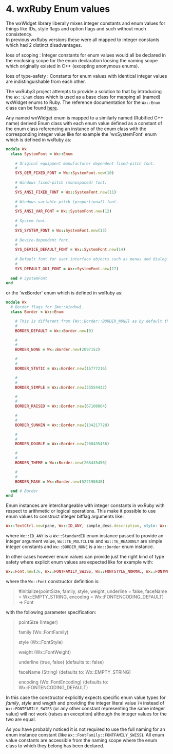 <!--
# @markup markdown
# @title 4. wxRuby Enum values
-->

# 4. wxRuby Enum values

The wxWidget library liberally mixes integer constants and enum values for things like IDs, style flags
and option flags and such without much consistency.<br>
In previous wxRuby versions these were all mapped to integer constants which had 2 distinct disadvantages.

loss of scoping
: Integer constants for enum values would all be declared in the enclosing scope for the enum declaration loosing
the naming scope which originally existed in C++ (excepting anonymous enums).

loss of type-safety
: Constants for enum values with identical integer values are indistinguishable from each other.

The wxRuby3 project attempts to provide a solution to that by introducing the `Wx::Enum` class which
is used as a base class for mapping all (named) wxWidget enums to Ruby.
The reference documentation for the `Wx::Enum` class can be found [here](https://mcorino.github.io/wxRuby3/Wx/Enum.html).

Any named wxWidget enum is mapped to a similarly named (Rubified C++ name) derived Enum class with each enum value 
defined as a constant of the enum class referencing an instance of the enum class with the corresponding
integer value like for example the 'wxSystemFont' enum which is defined in wxRuby as:

```ruby
module Wx
  class SystemFont < Wx::Enum
  
    # Original equipment manufacturer dependent fixed-pitch font.
    # 
    SYS_OEM_FIXED_FONT = Wx::SystemFont.new(10)
    
    # Windows fixed-pitch (monospaced) font.
    # 
    SYS_ANSI_FIXED_FONT = Wx::SystemFont.new(11)
    
    # Windows variable-pitch (proportional) font.
    # 
    SYS_ANSI_VAR_FONT = Wx::SystemFont.new(12)
    
    # System font.
    # 
    SYS_SYSTEM_FONT = Wx::SystemFont.new(13)
    
    # Device-dependent font.
    # 
    SYS_DEVICE_DEFAULT_FONT = Wx::SystemFont.new(14)
    
    # Default font for user interface objects such as menus and dialog boxes.
    # 
    SYS_DEFAULT_GUI_FONT = Wx::SystemFont.new(17)
    
  end # SystemFont
end
```

or the 'wxBorder' enum which is defined in wxRuby as:

```ruby
module Wx
  # Border flags for {Wx::Window}.
  class Border < Wx::Enum

    # This is different from {Wx::Border::BORDER_NONE} as by default the controls do have a border.
    # 
    BORDER_DEFAULT = Wx::Border.new(0)

    # 
    # 
    BORDER_NONE = Wx::Border.new(2097152)

    # 
    # 
    BORDER_STATIC = Wx::Border.new(16777216)

    # 
    # 
    BORDER_SIMPLE = Wx::Border.new(33554432)

    # 
    # 
    BORDER_RAISED = Wx::Border.new(67108864)

    # 
    # 
    BORDER_SUNKEN = Wx::Border.new(134217728)

    # 
    # 
    BORDER_DOUBLE = Wx::Border.new(268435456)

    # 
    # 
    BORDER_THEME = Wx::Border.new(268435456)

    # 
    # 
    BORDER_MASK = Wx::Border.new(522190848)

  end # Border
end
```

Enum instances are interchangeable with integer constants in wxRuby with respect to arithmetic or logical
operations. This make it possible to use enum values to construct integer bitflag arguments like:

```ruby
Wx::TextCtrl.new(pane, Wx::ID_ANY, sample_desc.description, style: Wx::TE_MULTILINE|Wx::TE_READONLY|Wx::BORDER_NONE)
```

where `Wx::ID_ANY` is a `Wx::StandardID` enum instance passed to provide an integer argument value, `Wx::TE_MULTILINE` 
and `Wx::TE_READONLY` are simple integer constants and `Wx::BORDER_NONE` is a `Wx::Border` enum instance.

In other cases however enum values can provide just the right kind of type safety where explicit enum values are 
expected like for example with:

```ruby
Wx::Font.new(36, Wx::FONTFAMILY_SWISS, Wx::FONTSTYLE_NORMAL, Wx::FONTWEIGHT_NORMAL)
```

where the `Wx::Font` constructor definition is:

> #initialize(pointSize, family, style, weight, underline = false, faceName = Wx::EMPTY_STRING, encoding = Wx::FONTENCODING_DEFAULT) ⇒ Font

with the following parameter specification:

> pointSize (Integer)
>
> family (Wx::FontFamily)
>
> style (Wx::FontStyle)
> 
> weight (Wx::FontWeight)
>
> underline (true, false) (defaults to: false)
>
> faceName (String) (defaults to: Wx::EMPTY_STRING)
> 
> encoding (Wx::FontEncoding) (defaults to: Wx::FONTENCODING_DEFAULT)

In this case the constructor explicitly expects specific enum value types for *family*, *style* and *weigth* and
providing the integer literal value `74` instead of `Wx::FONTFAMILY_SWISS` (or any other constant representing the same 
integer value) will not work (raises an exception) although the integer values for the two are equal.

As you have probably noticed it is not required to use the full naming for an enum instance constant (like 
`Wx::FontFamily::FONTFAMILY_SWISS`). All enum value constants are accessible from the naming scope where the enum class
to which they belong has been declared.
